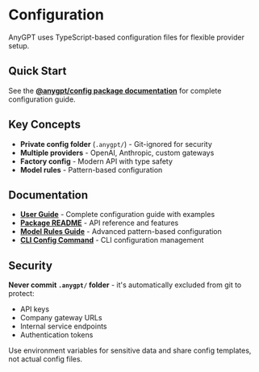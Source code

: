 # Configuration

AnyGPT uses TypeScript-based configuration files for flexible provider setup.

## Quick Start

See the **[@anygpt/config package documentation](../../../packages/config/README.md)** for complete configuration guide.

## Key Concepts

- **Private config folder** (`.anygpt/`) - Git-ignored for security
- **Multiple providers** - OpenAI, Anthropic, custom gateways
- **Factory config** - Modern API with type safety
- **Model rules** - Pattern-based configuration

## Documentation

- **[User Guide](../../../packages/config/docs/USER_GUIDE.md)** - Complete configuration guide with examples
- **[Package README](../../../packages/config/README.md)** - API reference and features
- **[Model Rules Guide](../../../packages/config/docs/MODEL_RULES.md)** - Advanced pattern-based configuration
- **[CLI Config Command](../../../packages/cli/docs/config.md)** - CLI configuration management

## Security

**Never commit `.anygpt/` folder** - it's automatically excluded from git to protect:

- API keys
- Company gateway URLs
- Internal service endpoints
- Authentication tokens

Use environment variables for sensitive data and share config templates, not actual config files.
